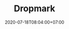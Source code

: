 ---
title     : Dropmark
thumbnail : dropmark
address   : https://dropmark.com
sitemap   : false
date      : 2020-07-18T08:04:00+07:00
---